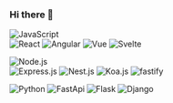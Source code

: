 ### Hi there 👋

![JavaScript](https://img.shields.io/badge/-JavaScript-090909?style=for-the-badge&logo=JavaScript&logoColor=E9D54D)
 <br/>
  ![React](https://img.shields.io/badge/-React-090909?style=for-the-badge&logo=react&logoColor=47C5FB)
  ![Angular](https://img.shields.io/badge/-Angular-090909?style=for-the-badge&logo=angular&logoColor=red)
  ![Vue](https://img.shields.io/badge/-Vue.js-090909?style=for-the-badge&logo=Vue.js&logoColor=green)
  ![Svelte](https://img.shields.io/badge/-svelte-090909?style=for-the-badge&logo=svelte&logoColor=orange)
  
![Node.js](https://img.shields.io/badge/-Node.js-090909?style=for-the-badge&logo=node.js&logoColor=green)
  <br/>
  ![Express.js](https://img.shields.io/badge/-Express.js-090909?style=for-the-badge&logo=express&logoColor=green)
  ![Nest.js](https://img.shields.io/badge/-Nest.js-090909?style=for-the-badge&logo=nest.js&logoColor=green)
  ![Koa.js](https://img.shields.io/badge/-Koa.js-090909?style=for-the-badge&logo=Koa.js&logoColor=green)
  ![fastify](https://img.shields.io/badge/-fastify-090909?style=for-the-badge&logo=fastify&logoColor=green)


![Python](https://img.shields.io/badge/-Python-090909?style=for-the-badge&logo=python&logoColor=blue)
![FastApi](https://img.shields.io/badge/-FastApi-090909?style=for-the-badge&logo=FastApi&logoColor=blue)
![Flask](https://img.shields.io/badge/-Flask-090909?style=for-the-badge&logo=Flask&logoColor=white)
![Django](https://img.shields.io/badge/-Django-090909?style=for-the-badge&logo=Django&logoColor=green)


